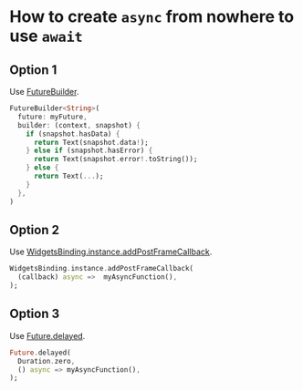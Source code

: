 # How to create `async` from nowhere to use `await`
## Option 1
Use [FutureBuilder](https://api.flutter.dev/flutter/widgets/FutureBuilder-class.html).
```dart
FutureBuilder<String>(
  future: myFuture,
  builder: (context, snapshot) {
    if (snapshot.hasData) {
      return Text(snapshot.data!);
    } else if (snapshot.hasError) {
      return Text(snapshot.error!.toString());
    } else {
      return Text(...);
    }
  },
)
```

## Option 2
Use [WidgetsBinding.instance.addPostFrameCallback](https://api.flutter.dev/flutter/scheduler/SchedulerBinding/addPostFrameCallback.html).
```dart
WidgetsBinding.instance.addPostFrameCallback(
  (callback) async =>  myAsyncFunction(),
);
```

## Option 3
Use [Future.delayed](https://api.flutter.dev/flutter/dart-async/Future/Future.delayed.html).
```dart
Future.delayed(
  Duration.zero,
  () async => myAsyncFunction(),
);
```
